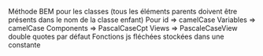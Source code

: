 Méthode BEM pour les classes (tous les éléments parents doivent être présents dans le nom de la classe enfant)
Pour id     => camelCase
Variables   => camelCase
Components  => PascalCaseCpt
Views       => PascaleCaseView
double quotes par défaut
Fonctions js fléchées stockées dans une constante
